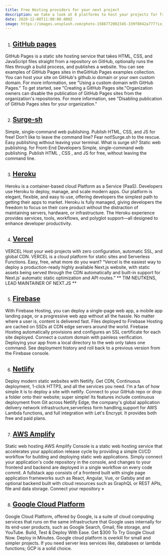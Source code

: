 ```yaml
---
title: Free Hosting providers for your next project
description: we take a look at 8 platforms to host your projects for free 
date: 2020-12-08T11:00:00.000Z
image: https://images.unsplash.com/photo-1586772002345-339f8042a777?ixid=MXwxMjA3fDB8MHxwaG90by1wYWdlfHx8fGVufDB8fHw%3D&ixlib=rb-1.2.1&auto=format&fit=crop&w=900&q=80
---
```


1. ##  [GitHub pages](https://pages.github.com/)

GitHub Pages is a static site hosting service that takes HTML, CSS, and JavaScript files straight from a repository on GitHub, optionally runs the files through a build process, and publishes a website. You can see examples of GitHub Pages sites in theGitHub Pages examples collection.
You can host your site on GitHub's github.io domain or your own custom domain. For more information, see "Using a custom domain with GitHub Pages."
To get started, see "Creating a GitHub Pages site."Organization owners can disable the publication of GitHub Pages sites from the organization's repositories. For more information, see "Disabling publication of GitHub Pages sites for your organization."

2. ##  [Surge-sh](https://surge.sh)

Simple, single-command web publishing. Publish HTML, CSS, and JS for free! Don’t like to leave the command line? Fear not!Surge.sh to the rescue. Easy publishing without leaving your terminal.
What is surge sh?
Static web publishing. for Front-End Developers
Simple, single-command web publishing. Publish HTML , CSS , and JS for free, without leaving the command line.

3. ##  [Heroku](https://www.heroku.com/)

Heroku is a container-based cloud Platform as a Service (PaaS). Developers use Heroku to deploy, manage, and scale modern apps. Our platform is elegant, flexible, and easy to use, offering developers the simplest path to getting their apps to market.
Heroku is fully managed, giving developers the freedom to focus on their core product without the distraction of maintaining servers, hardware, or infrastructure. The Heroku experience provides services, tools, workflows, and polyglot support—all designed to enhance developer productivity.

4. ## [Vercel](https://vercel.com)

VERCEL Host your web projects with zero configuration, automatic SSL, and global CDN. VERCEL is a cloud platform for static sites and Serverless Functions. Easy, free, what more do you want?
“Vercel is the easiest way to deploy a production-ready highly available Next.js website, with static assets being served through the CDN automatically and built-in support for Next.js’ automatic static optimization and API routes.” ** TIM NEUTKENS, LEAD MAINTAINER OF NEXT.JS **

5. ## [Firebase](https://firebase.google.com/products/hosting)

With Firebase Hosting, you can deploy a single-page web app, a mobile app landing page, or a progressive web app without all the hassle.
No matter where a user is, content is delivered fast. Files deployed to Firebase Hosting are cached on SSDs at CDN edge servers around the world.
Firebase Hosting automatically provisions and configures an SSL certificate for each site deployed. Connect a custom domain with painless verification.
Deploying your app from a local directory to the web only takes one command. See deployment history and roll back to a previous version from the Firebase console.


6. ## [Netlify](https://netlify.com)

Deploy modern static websites with Netlify. Get CDN, Continuous deployment, 1-click HTTPS, and all the services you need. I’m a fan of how simple it is to deploy a site with netlify. Connect to your GitHub repo or drop a folder onto their website; super simple!
Its features include continuous deployment from Git across Netlify Edge, the company's global application delivery network infrastructure,serverless form handling,support for AWS Lambda functions, and full integration with Let's Encrypt. It provides both free and paid plans.

7. ## [AWS Amplify](https://aws.amazon.com/amplify/console)

Static web hosting
AWS Amplify Console is a static web hosting service that accelerates your application release cycle by providing a simple CI/CD workflow for building and deploying static web applications. Simply connect your application's code repository in the console, and changes to your frontend and backend are deployed in a single workflow on every code commit. A fullstack app consists of a frontend built with single page application frameworks such as React, Angular, Vue, or Gatsby and an optional backend built with cloud resources such as GraphQL or REST APIs, file and data storage. Connect your repository »

8. ## [Google Cloud Platform](https://cloud.google.com)

Google Cloud Platform, offered by Google, is a suite of cloud computing services that runs on the same infrastructure that Google uses internally for its end-user products, such as Google Search, Gmail, file storage, and YouTube.
Build, Test & Deploy With Ease. Get $300 To Try Google Cloud Now. Deploy in Minutes. Google cloud platform is overkill for small and simpler projects. If you need server less services like, databases or lambda functions; GCP is a solid choice.




